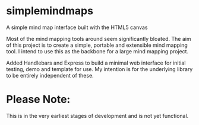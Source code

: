 # simplemindmaps
A simple mind map interface built with the HTML5 canvas

Most of the mind mapping tools around seem significantly bloated. 
The aim of this project is to create a simple, portable and extensible mind mapping tool.
I intend to use this as the backbone for a large mind mapping project.

Added Handlebars and Express to build a minimal web interface for initial testing, demo and template for use. My intention is for the underlying library to be entirely independent of these.

# Please Note:
This is in the very earliest stages of development and is not yet functional.
